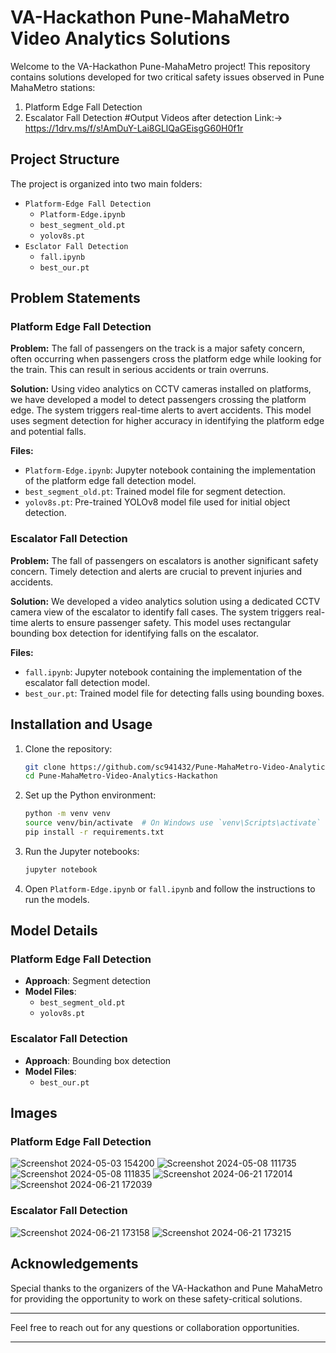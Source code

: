 # VA-Hackathon Pune-MahaMetro Video Analytics Solutions

Welcome to the VA-Hackathon Pune-MahaMetro project! This repository contains solutions developed for two critical safety issues observed in Pune MahaMetro stations:

1. Platform Edge Fall Detection
2. Escalator Fall Detection
#Output Videos after detection Link:-> https://1drv.ms/f/s!AmDuY-Lai8GLlQaGEisgG60H0f1r
## Project Structure

The project is organized into two main folders:

- `Platform-Edge Fall Detection`
  - `Platform-Edge.ipynb`
  - `best_segment_old.pt`
  - `yolov8s.pt`
- `Esclator Fall Detection`
  - `fall.ipynb`
  - `best_our.pt`

## Problem Statements

### Platform Edge Fall Detection

**Problem:**
The fall of passengers on the track is a major safety concern, often occurring when passengers cross the platform edge while looking for the train. This can result in serious accidents or train overruns.

**Solution:**
Using video analytics on CCTV cameras installed on platforms, we have developed a model to detect passengers crossing the platform edge. The system triggers real-time alerts to avert accidents. This model uses segment detection for higher accuracy in identifying the platform edge and potential falls.

**Files:**
- `Platform-Edge.ipynb`: Jupyter notebook containing the implementation of the platform edge fall detection model.
- `best_segment_old.pt`: Trained model file for segment detection.
- `yolov8s.pt`: Pre-trained YOLOv8 model file used for initial object detection.

### Escalator Fall Detection

**Problem:**
The fall of passengers on escalators is another significant safety concern. Timely detection and alerts are crucial to prevent injuries and accidents.

**Solution:**
We developed a video analytics solution using a dedicated CCTV camera view of the escalator to identify fall cases. The system triggers real-time alerts to ensure passenger safety. This model uses rectangular bounding box detection for identifying falls on the escalator.

**Files:**
- `fall.ipynb`: Jupyter notebook containing the implementation of the escalator fall detection model.
- `best_our.pt`: Trained model file for detecting falls using bounding boxes.

## Installation and Usage

1. Clone the repository:

    ```bash
    git clone https://github.com/sc941432/Pune-MahaMetro-Video-Analytics-Hackathon.git
    cd Pune-MahaMetro-Video-Analytics-Hackathon
    ```

2. Set up the Python environment:

    ```bash
    python -m venv venv
    source venv/bin/activate  # On Windows use `venv\Scripts\activate`
    pip install -r requirements.txt
    ```

3. Run the Jupyter notebooks:

    ```bash
    jupyter notebook
    ```

4. Open `Platform-Edge.ipynb` or `fall.ipynb` and follow the instructions to run the models.

## Model Details

### Platform Edge Fall Detection

- **Approach**: Segment detection
- **Model Files**:
  - `best_segment_old.pt`
  - `yolov8s.pt`

### Escalator Fall Detection

- **Approach**: Bounding box detection
- **Model Files**:
  - `best_our.pt`

## Images

### Platform Edge Fall Detection
![Screenshot 2024-05-03 154200](Platform-Edge%20Fall%20Detection/Screenshot%202024-05-03%20154200.png)
![Screenshot 2024-05-08 111735](Platform-Edge%20Fall%20Detection/Screenshot%202024-05-08%20111735.png)
![Screenshot 2024-05-08 111835](Platform-Edge%20Fall%20Detection/Screenshot%202024-05-08%20111835.png)
![Screenshot 2024-06-21 172014](Platform-Edge%20Fall%20Detection/Screenshot%202024-06-21%20172014.png)
![Screenshot 2024-06-21 172039](Platform-Edge%20Fall%20Detection/Screenshot%202024-06-21%20172039.png)

### Escalator Fall Detection
![Screenshot 2024-06-21 173158](Esclator%20Fall%20Detection/Screenshot%202024-06-21%20173158.png)
![Screenshot 2024-06-21 173215](Esclator%20Fall%20Detection/Screenshot%202024-06-21%20173215.png)

## Acknowledgements

Special thanks to the organizers of the VA-Hackathon and Pune MahaMetro for providing the opportunity to work on these safety-critical solutions.

---

Feel free to reach out for any questions or collaboration opportunities.

---
